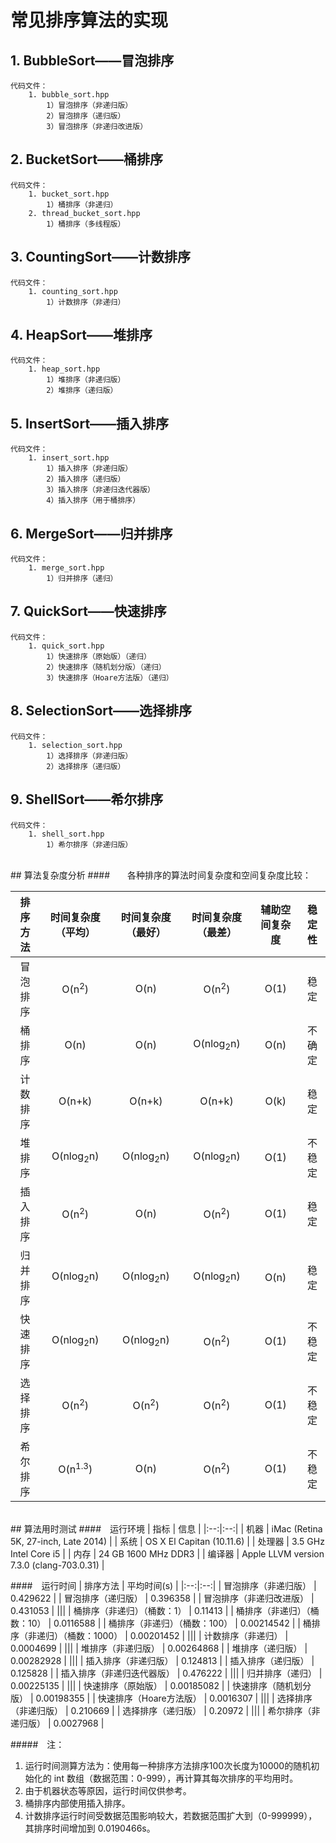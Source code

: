# 常见排序算法的实现

## 1. BubbleSort——冒泡排序
  
	代码文件：  
		1. bubble_sort.hpp
			1）冒泡排序（非递归版）
			2）冒泡排序（递归版）
			3）冒泡排序（非递归改进版）
		
## 2. BucketSort——桶排序
  
	代码文件：  
		1. bucket_sort.hpp
			1）桶排序（非递归）
		2. thread_bucket_sort.hpp
			1）桶排序（多线程版）
		
## 3. CountingSort——计数排序

	代码文件：  
		1. counting_sort.hpp
			1）计数排序（非递归）

## 4. HeapSort——堆排序

	代码文件：  
		1. heap_sort.hpp
			1）堆排序（非递归版）
			2）堆排序（递归版）

## 5. InsertSort——插入排序
  
	代码文件：  
		1. insert_sort.hpp
			1）插入排序（非递归版）
			2）插入排序（递归版）
			3）插入排序（非递归迭代器版）
			4）插入排序（用于桶排序）
		
## 6. MergeSort——归并排序
  
	代码文件：  
		1. merge_sort.hpp
			1）归并排序（递归）

## 7. QuickSort——快速排序
  
	代码文件：  
		1. quick_sort.hpp
			1）快速排序（原始版）（递归）
			2）快速排序（随机划分版）（递归）
			3）快速排序（Hoare方法版）（递归）

## 8. SelectionSort——选择排序
  
	代码文件：  
		1. selection_sort.hpp
			1）选择排序（非递归版）
			2）选择排序（递归版）
			
## 9. ShellSort——希尔排序
	代码文件：  
		1. shell_sort.hpp
			1）希尔排序（非递归版）


<br/>
## 算法复杂度分析 
####　　各种排序的算法时间复杂度和空间复杂度比较：

| 排序方法 | 时间复杂度（平均） | 时间复杂度（最好） | 时间复杂度（最差） | 辅助空间复杂度 | 稳定性 |
|:--:|:--:|:--:|:--:|:--:|:--:|
| 冒泡排序 | O(n<sup>2</sup>) | O(n) | O(n<sup>2</sup>) | O(1) | 稳定 |
| 桶排序 | O(n) | O(n) | O(nlog<sub>2</sub>n) | O(n) | 不确定 |
| 计数排序 | O(n+k) | O(n+k) | O(n+k) | O(k) | 稳定 |
| 堆排序 | O(nlog<sub>2</sub>n) | O(nlog<sub>2</sub>n) | O(nlog<sub>2</sub>n) | O(1) | 不稳定 |
| 插入排序 | O(n<sup>2</sup>) | O(n) | O(n<sup>2</sup>) | O(1) | 稳定 |
| 归并排序 | O(nlog<sub>2</sub>n) | O(nlog<sub>2</sub>n) | O(nlog<sub>2</sub>n) | O(n) | 稳定 |
| 快速排序 | O(nlog<sub>2</sub>n) | O(nlog<sub>2</sub>n) | O(n<sup>2</sup>) | O(1) | 不稳定 |
| 选择排序 | O(n<sup>2</sup>) | O(n<sup>2</sup>) | O(n<sup>2</sup>) | O(1) | 不稳定 |
| 希尔排序 | O(n<sup>1.3</sup>) | O(n) | O(n<sup>2</sup>) | O(1) | 不稳定 |

<br/>
## 算法用时测试 
####　运行环境
| 指标 | 信息 |
|:--:|:--:|
| 机器 | iMac (Retina 5K, 27-inch, Late 2014) |
| 系统 | OS X El Capitan (10.11.6) |
| 处理器 | 3.5 GHz Intel Core i5 |
| 内存 | 24 GB 1600 MHz DDR3 |
| 编译器 | Apple LLVM version 7.3.0 (clang-703.0.31) |

####　运行时间
| 排序方法 | 平均时间(s) |
|:--:|:--:|
| 冒泡排序（非递归版） | 0.429622 |
| 冒泡排序（递归版） | 0.396358 |
| 冒泡排序（非递归改进版） | 0.431053 |
|||
| 桶排序（非递归）（桶数：1） | 0.11413 |
| 桶排序（非递归）（桶数：10） | 0.0116588 |
| 桶排序（非递归）（桶数：100） | 0.00214542 |
| 桶排序（非递归）（桶数：1000） | 0.00201452 |
|||
| 计数排序（非递归） | 0.0004699 |
|||
| 堆排序（非递归版） | 0.00264868 |
| 堆排序（递归版） | 0.00282928 |
|||
| 插入排序（非递归版） | 0.124813 |
| 插入排序（递归版） | 0.125828 |
| 插入排序（非递归迭代器版） | 0.476222 |
|||
| 归并排序（递归） | 0.00225135 |
|||
| 快速排序（原始版） | 0.00185082 |
| 快速排序（随机划分版） | 0.00198355 |
| 快速排序（Hoare方法版） | 0.0016307 |
|||
| 选择排序（非递归版） | 0.210669 |
| 选择排序（递归版） | 0.20972 |
|||
| 希尔排序（非递归版） | 0.0027968 |

#####　注：  
1. 运行时间测算方法为：使用每一种排序方法排序100次长度为10000的随机初始化的 int 数组（数据范围：0-999），再计算其每次排序的平均用时。  
2. 由于机器状态等原因，运行时间仅供参考。
3. 桶排序内部使用插入排序。
4. 计数排序运行时间受数据范围影响较大，若数据范围扩大到（0-999999），其排序时间增加到 0.0190466s。